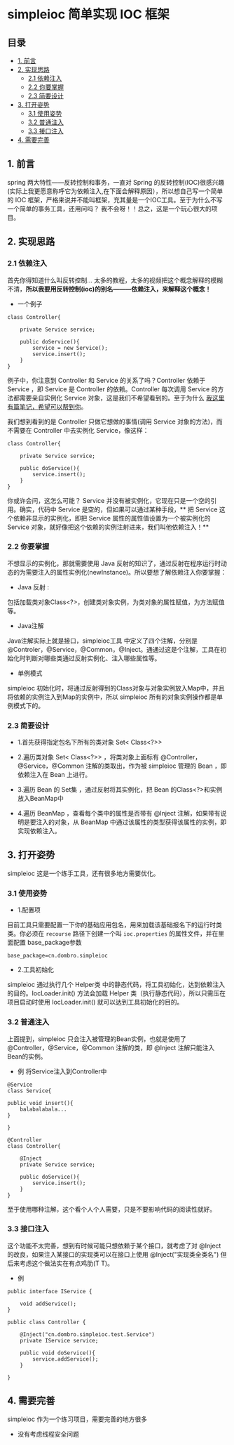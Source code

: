 # simpleioc 简单实现 IOC 框架

## 目录


- [1. 前言](#1)
- [2. 实现思路](#2)
  - [2.1 依赖注入](#2.1)
  - [2.2 你要掌握](#2.2)
  - [2.3 简要设计](#2.3)
- [3. 打开姿势](#3)
  - [3.1 使用姿势](#3.1)
  - [3.2 普通注入](#3.2)
  - [3.3 接口注入](#3.3)
- [4. 需要完善](#4) 



<h2 id="1">1. 前言</h2>

spring 两大特性——反转控制和事务，一直对 Spring 的反转控制(IOC)很感兴趣(实际上我更愿意称呼它为依赖注入,在下面会解释原因），所以想自己写一个简单的 IOC 框架，严格来说并不能叫框架，充其量是一个IOC工具。至于为什么不写一个简单的事务工具，还用问吗？ 我不会呀！！总之，这是一个玩心很大的项目。



<h2 id="2">2. 实现思路</h2>
 

<h3 id="2.1">2.1 依赖注入</h3>



首先你得知道什么叫反转控制... 太多的教程，太多的视频把这个概念解释的模糊不清，**所以我要用反转控制(ioc)的别名———依赖注入，来解释这个概念！**


- 一个例子


```
class Controller{

	private Service service;

	public doService(){
     	service = new Service();
		service.insert();
    }
}

```

例子中，你注意到 Controller 和 Service 的关系了吗？Controller 依赖于 Service ，即 Service 是 Controller 的依赖。Controller 每次调用 Service 的方法都需要亲自实例化 Service 对象，这是我们不希望看到的。至于为什么 [我这里有篇笔记，希望可以帮到你](https://github.com/DomBro96/MyNotes/blob/master/OOP/Java%E5%B7%A5%E5%8E%82%E8%AE%BE%E8%AE%A1%E6%A8%A1%E5%BC%8F.md)。

我们想到看到的是 Controller 只做它想做的事情(调用 Service 对象的方法)，而不需要在 Controller 中去实例化 Service，像这样：


```
class Controller{

	private Service service;

	public doService(){
		service.insert();
    }
}
```

你或许会问，这怎么可能？ Service 并没有被实例化，它现在只是一个空的引用。确实，代码中 Service 是空的，但如果可以通过某种手段，** 把 Service 这个依赖非显示的实例化，即把 Service 属性的属性值设置为一个被实例化的 Service 对象，就好像把这个依赖的实例注射进来，我们叫他依赖注入！**






<h3 id="2.2">2.2 你要掌握</h3>


不想显示的实例化，那就需要使用 Java 反射的知识了，通过反射在程序运行时动态的为需要注入的属性实例化(newInstance)。所以要想了解依赖注入你要掌握：

- Java 反射 : 


包括加载类对象Class<?>，创建类对象实例，为类对象的属性赋值，为方法赋值等。


- Java注解

Java注解实际上就是接口，simpleioc工具 中定义了四个注解，分别是 @Controler，@Service，@Common，@Inject。通通过这是个注解，工具在初始化时判断对哪些类通过反射实例化、注入哪些属性等。


- 单例模式


simpleioc 初始化时，将通过反射得到的Class对象与对象实例放入Map中，并且将依赖的实例注入到Map的实例中，所以 simpleioc  所有的对象实例操作都是单例模式下的。



<h3 id="2.3">2.3 简要设计</h3>


- 1.首先获得指定包名下所有的类对象 Set< Class<?>>

- 2.遍历类对象 Set< Class<?>> ，将类对象上面标有 @Controller，@Service，@Common 注解的类取出，作为被 simpleioc 管理的 Bean ，即依赖注入在 Bean 上进行。

- 3.遍历 Bean 的 Set集 ，通过反射将其实例化，把 Bean 的Class<?>和实例放入BeanMap中

- 4.遍历 BeanMap ，查看每个类中的属性是否带有 @Inject 注解，如果带有说明是要注入的对象，从 BeanMap 中通过该属性的类型获得该属性的实例，即实现依赖注入。



<h2 id="3">3. 打开姿势</h2>

simpleioc 这是一个练手工具，还有很多地方需要优化。


<h3 id="3.1">3.1 使用姿势</h3>

- 1.配置项

目前工具只需要配置一下你的基础应用包名，用来加载该基础报名下的运行时类类。你必须在 `recourse` 路径下创建一个叫 `ioc.properties` 的属性文件，并在里面配置 base_package参数

```
base_package=cn.dombro.simpleioc
```

- 2.工具初始化


simpleioc 通过执行几个 Helper类 中的静态代码，将工具初始化，达到依赖注入的目的。IocLoader.init() 方法会加载 Helper 类（执行静态代码），所以只需压在项目启动时使用 IocLoader.init() 就可以达到工具初始化的目的。



<h3 id="3.2">3.2 普通注入</h3>

上面提到，simpleioc 只会注入被管理的Bean实例，也就是使用了 @Controller，@Service，@Common 注解的类，即 @Inject 注解只能注入Bean的实例。

- 例 将Service注入到Controller中


```
@Service
class Service{

public void insert(){
	balabalabala...
}

}

@Controller
class Controller{
      
	@Inject
	private Service service;

	public doService(){
		service.insert();
    }
}

``` 


至于使用哪种注解，这个看个人个人需要，只是不要影响代码的阅读性就好。

 
<h3 id="3.3">3.3 接口注入</h3>

这个功能不太完善，想到有时候可能只想依赖于某个接口，就考虑了对 @Inject 
的改良，如果注入某接口的实现类可以在接口上使用 @Inject("实现类全类名")
但后来考虑这个做法实在有点鸡肋(T T)。


- 例 

```
public interface IService {

    void addService();
}

public class Controller {

    @Inject("cn.dombro.simpleioc.test.Service")
    private IService service;

    public void doService(){
        service.addService();
    }

}

```


<h2 id="4">4. 需要完善</h2>

simpleioc 作为一个练习项目，需要完善的地方很多


- 没有考虑线程安全问题
 








